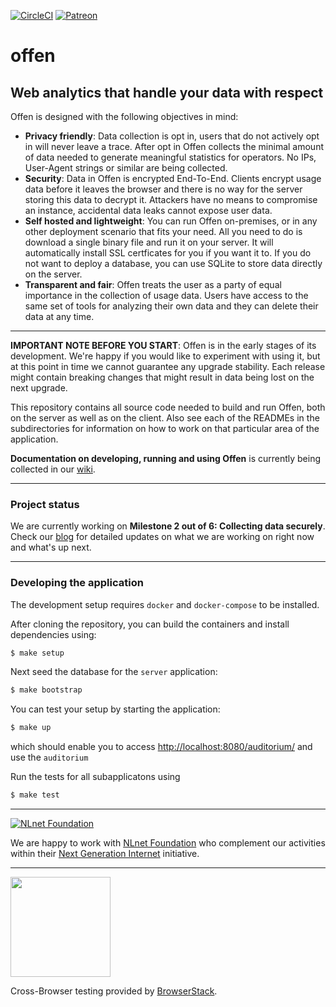 [![CircleCI](https://circleci.com/gh/offen/offen/tree/master.svg?style=svg)](https://circleci.com/gh/offen/offen/tree/master)
[![Patreon](https://img.shields.io/static/v1.svg?label=patreon&message=donate&color=e85b46)](https://www.patreon.com/offen)

# offen

## Web analytics that handle your data with respect

Offen is designed with the following objectives in mind:

- **Privacy friendly**: Data collection is opt in, users that do not actively opt in will never leave a trace. After opt in Offen collects the minimal amount of data needed to generate meaningful statistics for operators. No IPs, User-Agent strings or similar are being collected.
- **Security**: Data in Offen is encrypted End-To-End. Clients encrypt usage data before it leaves the browser and there is no way for the server storing this data to decrypt it. Attackers have no means to compromise an instance, accidental data leaks cannot expose user data.
- **Self hosted and lightweight**: You can run Offen on-premises, or in any other deployment scenario that fits your need. All you need to do is download a single binary file and run it on your server. It will automatically install SSL certficates for you if you want it to. If you do not want to deploy a database, you can use SQLite to store data directly on the server.
- **Transparent and fair**: Offen treats the user as a party of equal importance in the collection of usage data. Users have access to the same set of tools for analyzing their own data and they can delete their data at any time.

---

**IMPORTANT NOTE BEFORE YOU START**: Offen is in the early stages of its development. We're happy if you would like to experiment with using it, but at this point in time we cannot guarantee any upgrade stability. Each release might contain breaking changes that might result in data being lost on the next upgrade.


This repository contains all source code needed to build and run Offen, both on the server as well as on the client. Also see each of the READMEs in the subdirectories for information on how to work on that particular area of the application.

__Documentation on developing, running and using Offen__ is currently being collected in our [wiki][].

[wiki]: https://github.com/offen/offen/wiki

---

### Project status

We are currently working on __Milestone 2 out of 6: Collecting data securely__. Check our [blog][] for detailed updates on what we are working on right now and what's up next.

[blog]: https://www.offen.dev/blog/

---

### Developing the application

The development setup requires `docker` and `docker-compose` to be installed.

After cloning the repository, you can build the containers and install dependencies using:

```sh
$ make setup
```

Next seed the database for the `server` application:

```sh
$ make bootstrap
```

You can test your setup by starting the application:

```sh
$ make up
```

which should enable you to access <http://localhost:8080/auditorium/> and use the `auditorium`

Run the tests for all subapplicatons using

```sh
$ make test
```

---

[![NLnet Foundation](https://offen.github.io/press-kit/external-material/nlnet-logo.svg)](https://nlnet.nl/)

We are happy to work with [NLnet Foundation](https://nlnet.nl/) who complement our activities within their [Next Generation Internet](https://nlnet.nl/NGI/) initiative.

---
<a href="https://www.browserstack.com/">
  <img src="https://offen.github.io/press-kit/external-material/browserstack-logo.svg" width="160">
</a>

Cross-Browser testing provided by [BrowserStack](https://www.browserstack.com/).
